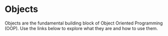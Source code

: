 # Objects

Objects are the fundamental building block of Object Oriented Programming (OOP).
Use the links below to explore what they are and how to use them.
